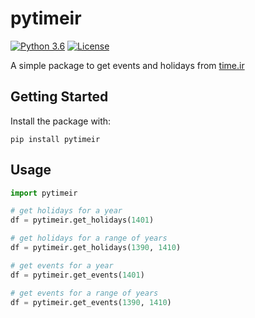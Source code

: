 # pytimeir

[![Python 3.6](https://img.shields.io/badge/python-3.6-blue.svg)](https://www.python.org/downloads/release/python-360/)
[![License](https://img.shields.io/badge/license-MIT-blue.svg)](https://opensource.org/licenses/MIT)

A simple package to get events and holidays from [time.ir](https://www.time.ir/)

## Getting Started

Install the package with:

```
pip install pytimeir
```

## Usage

```python
import pytimeir

# get holidays for a year
df = pytimeir.get_holidays(1401)

# get holidays for a range of years
df = pytimeir.get_holidays(1390, 1410)

# get events for a year
df = pytimeir.get_events(1401)

# get events for a range of years
df = pytimeir.get_events(1390, 1410)
```